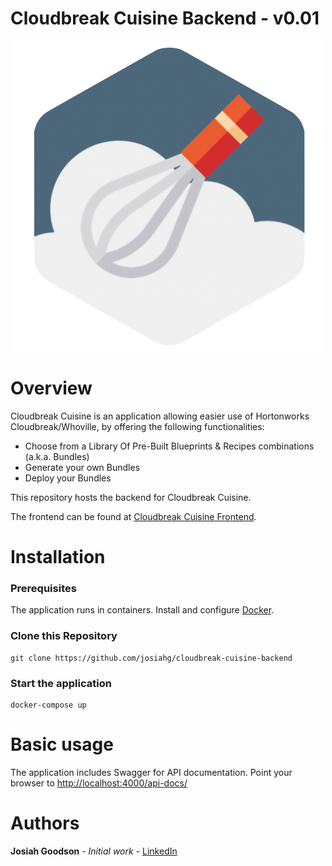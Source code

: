 # Cloudbreak Cuisine Backend - v0.01
<div align="center">
<img src="https://github.com/paulvid/cloudbreak-cuisine-frontend/raw/master/src/assets/img/brand/small_logo.png" width="500" height="500" align="middle">
</div>

# Overview

Cloudbreak Cuisine is an application allowing easier use of Hortonworks Cloudbreak/Whoville, by offering the following functionalities:
* Choose from a Library Of Pre-Built Blueprints & Recipes combinations (a.k.a. Bundles)
* Generate your own Bundles
* Deploy your Bundles

This repository hosts the backend for Cloudbreak Cuisine.

The frontend can be found at [Cloudbreak Cuisine Frontend](https://github.com/paulvid/cloudbreak-cuisine-frontend).

# Installation


### Prerequisites

The application runs in containers. Install and configure [Docker](https://docs.docker.com/install/).

### Clone this Repository

```
git clone https://github.com/josiahg/cloudbreak-cuisine-backend
```

### Start the application

```
docker-compose up
```

# Basic usage

The application includes Swagger for API documentation. Point your browser to [http://localhost:4000/api-docs/](http://localhost:4000/api-docs)

# Authors

**Josiah Goodson** - *Initial work* - [LinkedIn](https://www.linkedin.com/in/josiahgoodson/)